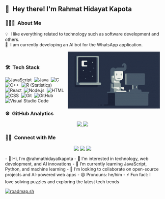 ## 👋 &nbsp;Hey there! I'm Rahmat Hidayat Kapota

### 👨🏻‍💻 &nbsp;About Me

💡 &nbsp;I like everything related to technology such as software development and others.\
🌱 &nbsp;I am currently developing an AI bot for the WhatsApp application.

<img alt="Night Coding" src="https://raw.githubusercontent.com/AVS1508/AVS1508/master/assets/Night-Coding.gif" align="right"/>&nbsp;


### 🛠 &nbsp;Tech Stack

![JavaScript](https://img.shields.io/badge/-JavaScript-05122A?style=flat&logo=javascript)&nbsp;
![Java](https://img.shields.io/badge/-Java-05122A?style=flat&logo=Java&logoColor=FFA518)&nbsp;
![C](https://img.shields.io/badge/-C-05122A?style=flat&logo=C&logoColor=A8B9CC)&nbsp;
![C++](https://img.shields.io/badge/-C++-05122A?style=flat&logo=C%2B%2B&logoColor=00599C)&nbsp;
![R (Statistics)](https://img.shields.io/badge/-R-05122A?style=flat&logo=R&logoColor=276DC3)\
![React](https://img.shields.io/badge/-React-05122A?style=flat&logo=react)&nbsp;
![Node.js](https://img.shields.io/badge/-Node.js-05122A?style=flat&logo=node.js)&nbsp;
![HTML](https://img.shields.io/badge/-HTML-05122A?style=flat&logo=HTML5)&nbsp;
![CSS](https://img.shields.io/badge/-CSS-05122A?style=flat&logo=CSS3&logoColor=1572B6)&nbsp;
![Git](https://img.shields.io/badge/-Git-05122A?style=flat&logo=git)&nbsp;
![GitHub](https://img.shields.io/badge/-GitHub-05122A?style=flat&logo=github)&nbsp;
![Visual Studio Code](https://img.shields.io/badge/-Visual%20Studio%20Code-05122A?style=flat&logo=visual-studio-code&logoColor=007ACC)&nbsp;

### ⚙️ &nbsp;GitHub Analytics

<p align="center">
<a href="https://github.com/RhmttCode">
  <img height="180em" src="https://github-readme-stats-eight-theta.vercel.app/api?username=RhmttCore&show_icons=true&theme=algolia&include_all_commits=true&count_private=true"/>
  <img height="180em" src="https://github-readme-stats-eight-theta.vercel.app/api/top-langs/?username=RhmttCore&layout=compact&langs_count=8&theme=algolia"/>
</a>
</p>

### 🤝🏻 &nbsp;Connect with Me

<p align="center">
<a href="https://taplink.cc/ciyobot"><img src="https://img.shields.io/badge/-Website-3423A6?style=flat&logo=Google-Chrome&logoColor=white"/></a>
<a href="rhmtthdytt144@gmail.com"><img src="https://img.shields.io/badge/-Gmail-D14836?style=flat&logo=Gmail&logoColor=white"/></a>
<a href="https://wa.me/6285254337661"><img src="https://img.shields.io/badge/-Whatsapp-1877F2?style=flat&logo=Whatsapp&logoColor=white"/></a>
</p>
- 👋 Hi, I’m @rahmathidayatkapota
- 👀 I’m interested in technology, web development, and AI innovations
- 🌱 I’m currently learning JavaScript, Python, and machine learning
- 💞️ I’m looking to collaborate on open-source projects and AI-powered web apps
- 😄 Pronouns: he/him
- ⚡ Fun fact: I love solving puzzles and exploring the latest tech trends

[![roadmap.sh](https://roadmap.sh/card/wide/66eaa7fef34c8868ec0f213b?variant=dark&roadmaps=full-stack)](https://roadmap.sh)
<!---
rahmathidayatkapota/rahmathidayatkapota is a ✨ special ✨ repository because its `README.md` (this file) appears on your GitHub profile.
You can click the Preview link to take a look at your changes.
--->
